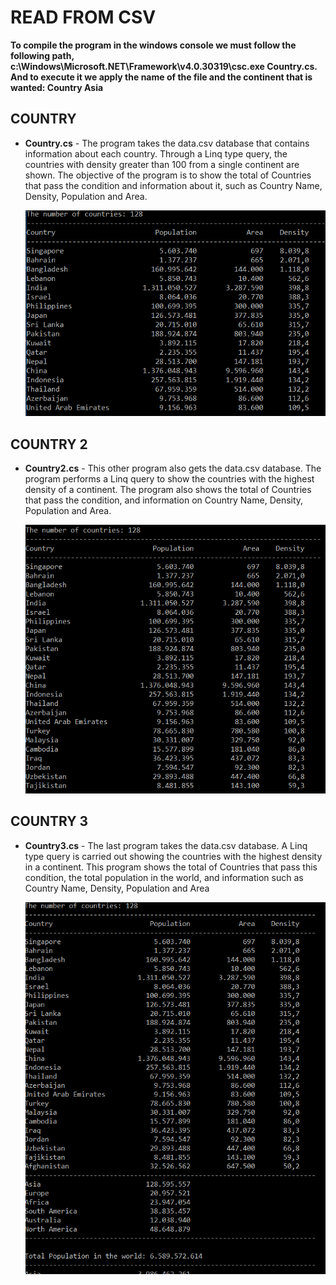 # READ FROM CSV
 **To compile the program in the windows console we must follow the following path, c:\Windows\Microsoft.NET\Framework\v4.0.30319\csc.exe Country.cs. And to execute it we apply the name of the file and the continent that is wanted: Country Asia**

## COUNTRY
* **Country.cs** - The program takes the data.csv database that contains information about each country. Through a Linq type query, the countries with density greater than 100 from a single continent are shown. The objective of the program is to show the total of Countries that pass the condition and information about it, such as Country Name, Density, Population and Area. 

  ![Country](img/Country.PNG)

## COUNTRY 2
* **Country2.cs** - This other program also gets the data.csv database. The program performs a Linq query to show the countries with the highest density of a continent. The program also shows the total of Countries that pass the condition, and information on Country Name, Density, Population and Area.

  ![Country 2](img/Country2.PNG)

## COUNTRY 3
* **Country3.cs** - The last program takes the data.csv database. A Linq type query is carried out showing the countries with the highest density in a continent. This program shows the total of Countries that pass this condition, the total population in the world, and information such as Country Name, Density, Population and Area

  ![Country 3](img/Country3.PNG)